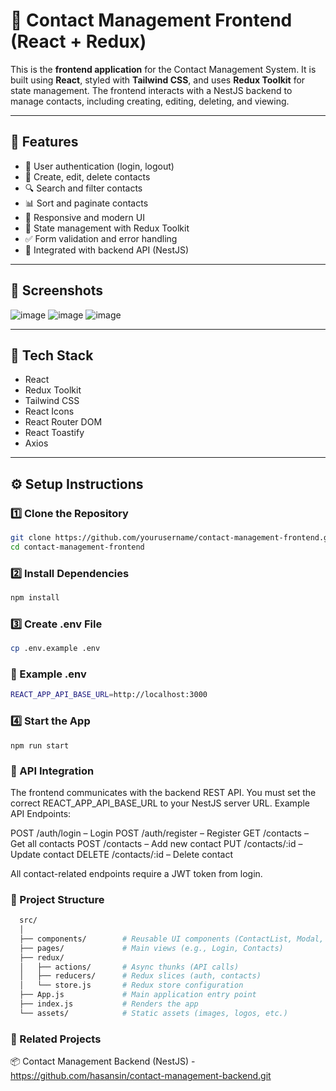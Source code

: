 # 🎨 Contact Management Frontend (React + Redux)

This is the **frontend application** for the Contact Management System. It is built using **React**, styled with **Tailwind CSS**, and uses **Redux Toolkit** for state management. The frontend interacts with a NestJS backend to manage contacts, including creating, editing, deleting, and viewing.

---

## 🚀 Features

- 🔐 User authentication (login, logout)
- 📝 Create, edit, delete contacts
- 🔍 Search and filter contacts
- 📊 Sort and paginate contacts
- 🎨 Responsive and modern UI
- 🧠 State management with Redux Toolkit
- ✅ Form validation and error handling
- 🔁 Integrated with backend API (NestJS)

---

## 📸 Screenshots
![image](https://github.com/user-attachments/assets/c6c50fbc-f4c6-4795-9463-a68a29fbeb5e)
![image](https://github.com/user-attachments/assets/0e3d5842-d711-4cab-8897-c75e9a8f2d94)
![image](https://github.com/user-attachments/assets/651856fa-bef7-451d-b73b-8f8ab92e2b33)

---

## 🧰 Tech Stack

- React
- Redux Toolkit
- Tailwind CSS
- React Icons
- React Router DOM
- React Toastify
- Axios

---

## ⚙️ Setup Instructions

### 1️⃣ Clone the Repository

```bash
git clone https://github.com/yourusername/contact-management-frontend.git
cd contact-management-frontend
```

### 2️⃣ Install Dependencies

```bash
npm install
```

### 3️⃣ Create .env File

```bash
cp .env.example .env
```

### 🔐 Example .env

```bash
REACT_APP_API_BASE_URL=http://localhost:3000
```

### 4️⃣ Start the App
```
npm run start
```


### 🔗 API Integration
The frontend communicates with the backend REST API. You must set the correct REACT_APP_API_BASE_URL to your NestJS server URL.
Example API Endpoints:

  POST /auth/login – Login
  POST /auth/register – Register
  GET /contacts – Get all contacts
  POST /contacts – Add new contact
  PUT /contacts/:id – Update contact
  DELETE /contacts/:id – Delete contact
  
All contact-related endpoints require a JWT token from login.

### 📁 Project Structure

```bash
  src/
  │
  ├── components/        # Reusable UI components (ContactList, Modal, etc.)
  ├── pages/             # Main views (e.g., Login, Contacts)
  ├── redux/             
  │   ├── actions/       # Async thunks (API calls)
  │   ├── reducers/      # Redux slices (auth, contacts)
  │   └── store.js       # Redux store configuration
  ├── App.js             # Main application entry point
  ├── index.js           # Renders the app
  └── assets/            # Static assets (images, logos, etc.)
```


### 🔗 Related Projects
📦 Contact Management Backend (NestJS) - https://github.com/hasansin/contact-management-backend.git




